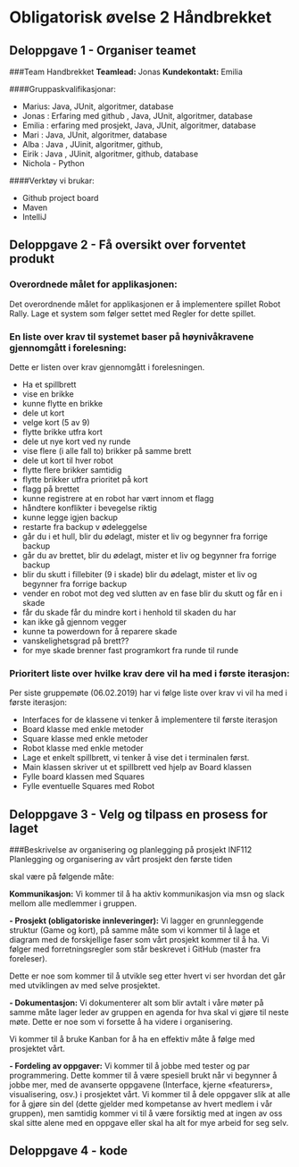 # Obligatorisk øvelse 2 Håndbrekket

## Deloppgave 1 - Organiser teamet
###Team Handbrekket
**Teamlead:** Jonas
**Kundekontakt:** Emilia

####Gruppaskvalifikasjonar:
 * Marius: Java, JUnit, algoritmer, database
 * Jonas : Erfaring med github , Java, JUnit, algoritmer, database
 * Emilia : erfaring med prosjekt, Java, JUnit, algoritmer, database
 * Mari : Java, JUnit, algoritmer, database
 * Alba : Java , JUinit, algoritmer, github, 
 * Eirik : Java , JUinit, algoritmer, github, database
 * Nichola - Python


####Verktøy vi brukar: 
 * Github project board
 * Maven 
 * IntelliJ

## Deloppgave 2 - Få oversikt over forventet produkt
### Overordnede målet for applikasjonen:
Det overordnende målet for applikasjonen er å implementere spillet Robot Rally. Lage et system som følger settet med Regler for dette spillet. 
### En liste over krav til systemet baser på høynivåkravene gjennomgått i forelesning:
Dette er listen over krav gjennomgått i forelesningen.
* Ha et spillbrett
* vise en brikke
* kunne flytte en brikke
* dele ut kort
* velge kort (5 av 9)
* flytte brikke utfra kort
* dele ut nye kort ved ny runde
* vise flere (i alle fall to) brikker på samme brett
* dele ut kort til hver robot
* flytte flere brikker samtidig
* flytte brikker utfra prioritet på kort
* flagg på brettet
* kunne registrere at en robot har vært innom et flagg
* håndtere konflikter i bevegelse riktig
* kunne legge igjen backup
* restarte fra backup v ødeleggelse
* går du i et hull, blir du ødelagt, mister et liv og begynner fra forrige backup
* går du av brettet, blir du ødelagt, mister et liv og begynner fra forrige backup
* blir du skutt i fillebiter (9 i skade) blir du ødelagt, mister et liv og begynner fra forrige backup
* vender en robot mot deg ved slutten av en fase blir du skutt og får en i skade
* får du skade får du mindre kort i henhold til skaden du har
* kan ikke gå gjennom vegger
* kunne ta powerdown for å reparere skade
* vanskelighetsgrad på brett??
* for mye skade brenner fast programkort fra runde til runde


### Prioritert liste over hvilke krav dere vil ha med i første iterasjon:
Per siste gruppemøte (06.02.2019) har vi følge liste over krav vi vil ha med i første iterasjon:
 * Interfaces for de klassene vi tenker å implementere til første iterasjon
 * Board klasse med enkle metoder
 * Square klasse med enkle metoder
 * Robot klasse med enkle metoder
 * Lage et enkelt spillbrett, vi tenker å vise det i terminalen først.
 * Main klassen skriver ut et spillbrett ved hjelp av Board klassen
 * Fylle board klassen med Squares
 * Fylle eventuelle Squares med Robot


## Deloppgave 3 - Velg og tilpass en prosess for laget
###Beskrivelse av organisering og planlegging på prosjekt INF112
Planlegging og organisering av vårt prosjekt den første tiden
 
skal være på følgende måte:

**Kommunikasjon:** Vi kommer til å ha aktiv kommunikasjon via msn og slack mellom 
alle medlemmer i gruppen.

**- Prosjekt (obligatoriske innleveringer):** Vi lagger en grunnleggende struktur (Game og kort), 
på samme måte som vi kommer til å lage et diagram med de forskjellige faser som vårt 
prosjekt kommer til å ha. Vi følger med forretningsregler som står beskrevet i GitHub (master 
fra foreleser).

Dette er noe som kommer til å utvikle seg etter hvert vi ser hvordan det går med utviklingen 
av med selve prosjektet.

**- Dokumentasjon:** Vi dokumenterer alt som blir avtalt i våre møter på samme måte lager leder 
av gruppen en agenda for hva skal vi gjøre til neste møte. Dette er noe som vi forsette å ha 
videre i organisering.

Vi kommer til å bruke Kanban for å ha en effektiv måte å følge med prosjektet vårt.

**- Fordeling av oppgaver:** Vi kommer til å jobbe med tester og par programmering. Dette kommer til å være spesiell brukt når vi begynner å jobbe mer, med de avanserte oppgavene (Interface, kjerne «featurers», visualisering, osv.) i prosjektet vårt.
Vi kommer til å dele oppgaver slik at alle for å gjøre sin del (dette gjelder med kompetanse av hvert medlem i vår gruppen), men samtidig kommer vi til å være forsiktig med at ingen av oss skal sitte alene med en oppgave eller skal ha alt for mye arbeid for seg selv. 

## Deloppgave 4 - kode



